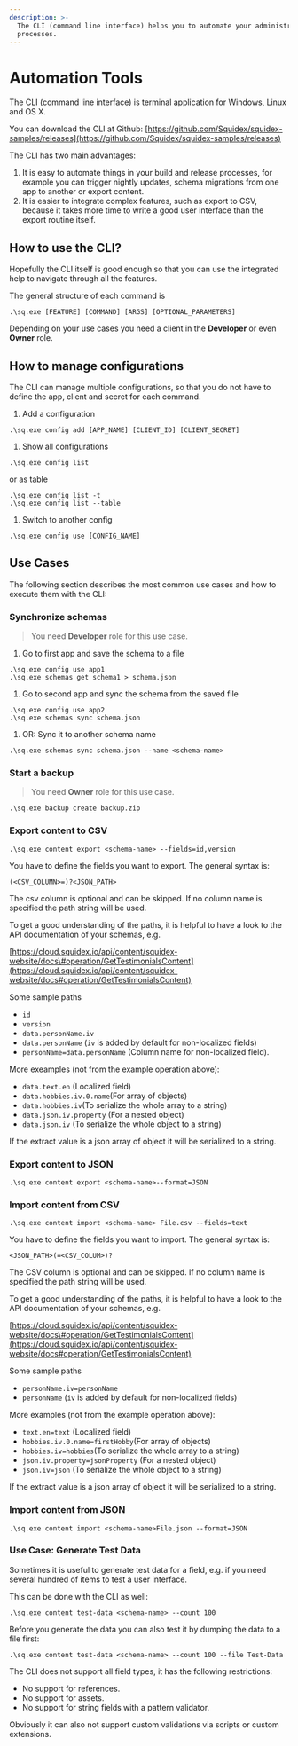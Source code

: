 ```yaml
---
description: >-
  The CLI (command line interface) helps you to automate your administration
  processes.
---
```


# Automation Tools

The CLI \(command line interface\) is terminal application for Windows, Linux and OS X.

You can download the CLI at Github: [https://github.com/Squidex/squidex-samples/releases](https://github.com/Squidex/squidex-samples/releases)

The CLI has two main advantages:

1. It is easy to automate things in your build and release processes, for example you can trigger nightly updates, schema migrations from one app to another or export content.
2. It is easier to integrate complex features, such as export to CSV, because it takes more time to write a good user interface than the export routine itself.

## How to use the CLI?

Hopefully the CLI itself is good enough so that you can use the integrated help to navigate through all the features.

The general structure of each command is

```text
.\sq.exe [FEATURE] [COMMAND] [ARGS] [OPTIONAL_PARAMETERS]
```

Depending on your use cases you need a client in the **Developer** or even **Owner** role.

## How to manage configurations

The CLI can manage multiple configurations, so that you do not have to define the app, client and secret for each command.

1. Add a configuration

```text
.\sq.exe config add [APP_NAME] [CLIENT_ID] [CLIENT_SECRET]
```

1. Show all configurations

```text
.\sq.exe config list
```

or as table

```text
.\sq.exe config list -t
.\sq.exe config list --table
```

1. Switch to another config

```text
.\sq.exe config use [CONFIG_NAME]
```

## Use Cases

The following section describes the most common use cases and how to execute them with the CLI:

### Synchronize schemas

> You need **Developer** role for this use case.

1. Go to first app and save the schema to a file

```text
.\sq.exe config use app1
.\sq.exe schemas get schema1 > schema.json
```

1. Go to second app and sync the schema from the saved file

```text
.\sq.exe config use app2
.\sq.exe schemas sync schema.json
```

1. OR: Sync it to another schema name

```text
.\sq.exe schemas sync schema.json --name <schema-name>
```

### Start a backup

> You need **Owner** role for this use case.

```text
.\sq.exe backup create backup.zip
```

### Export content to CSV

```text
.\sq.exe content export <schema-name> --fields=id,version
```

You have to define the fields you want to export. The general syntax is:

```text
(<CSV_COLUMN>=)?<JSON_PATH>
```

The csv column is optional and can be skipped. If no column name is specified the path string will be used.

To get a good understanding of the paths, it is helpful to have a look to the API documentation of your schemas, e.g.

[https://cloud.squidex.io/api/content/squidex-website/docs\#operation/GetTestimonialsContent](https://cloud.squidex.io/api/content/squidex-website/docs#operation/GetTestimonialsContent)

Some sample paths

* `id`
* `version`
* `data.personName.iv`
* `data.personName` \(`iv` is added by default for non-localized fields\)
* `personName=data.personName` \(Column name for non-localized field\).

More exeamples \(not from the example operation above\):

* `data.text.en` \(Localized field\)
* `data.hobbies.iv.0.name`\(For array of objects\)
* `data.hobbies.iv`\(To serialize the whole array to a string\)
* `data.json.iv.property` \(For a nested object\)
* `data.json.iv` \(To serialize the whole object to a string\)

If the extract value is a json array of object it will be serialized to a string.

### Export content to JSON

```text
.\sq.exe content export <schema-name>--format=JSON
```

### Import content from CSV

```text
.\sq.exe content import <schema-name> File.csv --fields=text
```

You have to define the fields you want to import. The general syntax is:

```text
<JSON_PATH>(=<CSV_COLUM>)?
```

The CSV column is optional and can be skipped. If no column name is specified the path string will be used.

To get a good understanding of the paths, it is helpful to have a look to the API documentation of your schemas, e.g.

[https://cloud.squidex.io/api/content/squidex-website/docs\#operation/GetTestimonialsContent](https://cloud.squidex.io/api/content/squidex-website/docs#operation/GetTestimonialsContent)

Some sample paths

* `personName.iv=personName` 
* `personName` \(`iv` is added by default for non-localized fields\)

More examples \(not from the example operation above\):

* `text.en=text` \(Localized field\)
* `hobbies.iv.0.name=firstHobby`\(For array of objects\)
* `hobbies.iv=hobbies`\(To serialize the whole array to a string\)
* `json.iv.property=jsonProperty` \(For a nested object\)
* `json.iv=json` \(To serialize the whole object to a string\)

If the extract value is a json array of object it will be serialized to a string.

### Import content from JSON

```text
.\sq.exe content import <schema-name>File.json --format=JSON
```

### Use Case: Generate Test Data

Sometimes it is useful to generate test data for a field, e.g. if you need several hundred of items to test a user interface.

This can be done with the CLI as well:

```text
.\sq.exe content test-data <schema-name> --count 100
```

Before you generate the data you can also test it by dumping the data to a file first:

```text
.\sq.exe content test-data <schema-name> --count 100 --file Test-Data
```

The CLI does not support all field types, it has the following restrictions:

* No support for references.
* No support for assets.
* No support for string fields with a pattern validator.

Obviously it can also not support custom validations via scripts or custom extensions.

